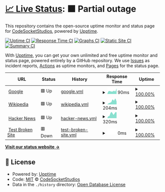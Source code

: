 # [📈 Live Status](https://CodeSocketStudios.github.io/status): <!--live status--> **🟧 Partial outage**

This repository contains the open-source uptime monitor and status page for [CodeSocketStudios](https://CodeSocketStudios.github.io/status), powered by [Upptime](https://github.com/upptime/upptime).

[![Uptime CI](https://github.com/CodeSocketStudios/status/workflows/Uptime%20CI/badge.svg)](https://github.com/CodeSocketStudios/status/actions?query=workflow%3A%22Uptime+CI%22)
[![Response Time CI](https://github.com/CodeSocketStudios/status/workflows/Response%20Time%20CI/badge.svg)](https://github.com/CodeSocketStudios/status/actions?query=workflow%3A%22Response+Time+CI%22)
[![Graphs CI](https://github.com/CodeSocketStudios/status/workflows/Graphs%20CI/badge.svg)](https://github.com/CodeSocketStudios/status/actions?query=workflow%3A%22Graphs+CI%22)
[![Static Site CI](https://github.com/CodeSocketStudios/status/workflows/Static%20Site%20CI/badge.svg)](https://github.com/CodeSocketStudios/status/actions?query=workflow%3A%22Static+Site+CI%22)
[![Summary CI](https://github.com/CodeSocketStudios/status/workflows/Summary%20CI/badge.svg)](https://github.com/CodeSocketStudios/status/actions?query=workflow%3A%22Summary+CI%22)

With [Upptime](https://upptime.js.org), you can get your own unlimited and free uptime monitor and status page, powered entirely by a GitHub repository. We use [Issues](https://github.com/CodeSocketStudios/status/issues) as incident reports, [Actions](https://github.com/CodeSocketStudios/status/actions) as uptime monitors, and [Pages](https://CodeSocketStudios.github.io/status) for the status page.

<!--start: status pages-->
<!-- This summary is generated by Upptime (https://github.com/upptime/upptime) -->
<!-- Do not edit this manually, your changes will be overwritten -->
<!-- prettier-ignore -->
| URL | Status | History | Response Time | Uptime |
| --- | ------ | ------- | ------------- | ------ |
| <img alt="" src="https://icons.duckduckgo.com/ip3/www.google.com.ico" height="13"> [Google](https://www.google.com) | 🟩 Up | [google.yml](https://github.com/CodeSocketStudios/status/commits/HEAD/history/google.yml) | <details><summary><img alt="Response time graph" src="./graphs/google/response-time-week.png" height="20"> 90ms</summary><br><a href="https://CodeSocketStudios.github.io/status/history/google"><img alt="Response time 104" src="https://img.shields.io/endpoint?url=https%3A%2F%2Fraw.githubusercontent.com%2FCodeSocketStudios%2Fstatus%2FHEAD%2Fapi%2Fgoogle%2Fresponse-time.json"></a><br><a href="https://CodeSocketStudios.github.io/status/history/google"><img alt="24-hour response time 162" src="https://img.shields.io/endpoint?url=https%3A%2F%2Fraw.githubusercontent.com%2FCodeSocketStudios%2Fstatus%2FHEAD%2Fapi%2Fgoogle%2Fresponse-time-day.json"></a><br><a href="https://CodeSocketStudios.github.io/status/history/google"><img alt="7-day response time 90" src="https://img.shields.io/endpoint?url=https%3A%2F%2Fraw.githubusercontent.com%2FCodeSocketStudios%2Fstatus%2FHEAD%2Fapi%2Fgoogle%2Fresponse-time-week.json"></a><br><a href="https://CodeSocketStudios.github.io/status/history/google"><img alt="30-day response time 101" src="https://img.shields.io/endpoint?url=https%3A%2F%2Fraw.githubusercontent.com%2FCodeSocketStudios%2Fstatus%2FHEAD%2Fapi%2Fgoogle%2Fresponse-time-month.json"></a><br><a href="https://CodeSocketStudios.github.io/status/history/google"><img alt="1-year response time 105" src="https://img.shields.io/endpoint?url=https%3A%2F%2Fraw.githubusercontent.com%2FCodeSocketStudios%2Fstatus%2FHEAD%2Fapi%2Fgoogle%2Fresponse-time-year.json"></a></details> | <details><summary><a href="https://CodeSocketStudios.github.io/status/history/google">100.00%</a></summary><a href="https://CodeSocketStudios.github.io/status/history/google"><img alt="All-time uptime 99.99%" src="https://img.shields.io/endpoint?url=https%3A%2F%2Fraw.githubusercontent.com%2FCodeSocketStudios%2Fstatus%2FHEAD%2Fapi%2Fgoogle%2Fuptime.json"></a><br><a href="https://CodeSocketStudios.github.io/status/history/google"><img alt="24-hour uptime 100.00%" src="https://img.shields.io/endpoint?url=https%3A%2F%2Fraw.githubusercontent.com%2FCodeSocketStudios%2Fstatus%2FHEAD%2Fapi%2Fgoogle%2Fuptime-day.json"></a><br><a href="https://CodeSocketStudios.github.io/status/history/google"><img alt="7-day uptime 100.00%" src="https://img.shields.io/endpoint?url=https%3A%2F%2Fraw.githubusercontent.com%2FCodeSocketStudios%2Fstatus%2FHEAD%2Fapi%2Fgoogle%2Fuptime-week.json"></a><br><a href="https://CodeSocketStudios.github.io/status/history/google"><img alt="30-day uptime 100.00%" src="https://img.shields.io/endpoint?url=https%3A%2F%2Fraw.githubusercontent.com%2FCodeSocketStudios%2Fstatus%2FHEAD%2Fapi%2Fgoogle%2Fuptime-month.json"></a><br><a href="https://CodeSocketStudios.github.io/status/history/google"><img alt="1-year uptime 99.99%" src="https://img.shields.io/endpoint?url=https%3A%2F%2Fraw.githubusercontent.com%2FCodeSocketStudios%2Fstatus%2FHEAD%2Fapi%2Fgoogle%2Fuptime-year.json"></a></details>
| <img alt="" src="https://icons.duckduckgo.com/ip3/en.wikipedia.org.ico" height="13"> [Wikipedia](https://en.wikipedia.org) | 🟩 Up | [wikipedia.yml](https://github.com/CodeSocketStudios/status/commits/HEAD/history/wikipedia.yml) | <details><summary><img alt="Response time graph" src="./graphs/wikipedia/response-time-week.png" height="20"> 204ms</summary><br><a href="https://CodeSocketStudios.github.io/status/history/wikipedia"><img alt="Response time 203" src="https://img.shields.io/endpoint?url=https%3A%2F%2Fraw.githubusercontent.com%2FCodeSocketStudios%2Fstatus%2FHEAD%2Fapi%2Fwikipedia%2Fresponse-time.json"></a><br><a href="https://CodeSocketStudios.github.io/status/history/wikipedia"><img alt="24-hour response time 176" src="https://img.shields.io/endpoint?url=https%3A%2F%2Fraw.githubusercontent.com%2FCodeSocketStudios%2Fstatus%2FHEAD%2Fapi%2Fwikipedia%2Fresponse-time-day.json"></a><br><a href="https://CodeSocketStudios.github.io/status/history/wikipedia"><img alt="7-day response time 204" src="https://img.shields.io/endpoint?url=https%3A%2F%2Fraw.githubusercontent.com%2FCodeSocketStudios%2Fstatus%2FHEAD%2Fapi%2Fwikipedia%2Fresponse-time-week.json"></a><br><a href="https://CodeSocketStudios.github.io/status/history/wikipedia"><img alt="30-day response time 219" src="https://img.shields.io/endpoint?url=https%3A%2F%2Fraw.githubusercontent.com%2FCodeSocketStudios%2Fstatus%2FHEAD%2Fapi%2Fwikipedia%2Fresponse-time-month.json"></a><br><a href="https://CodeSocketStudios.github.io/status/history/wikipedia"><img alt="1-year response time 201" src="https://img.shields.io/endpoint?url=https%3A%2F%2Fraw.githubusercontent.com%2FCodeSocketStudios%2Fstatus%2FHEAD%2Fapi%2Fwikipedia%2Fresponse-time-year.json"></a></details> | <details><summary><a href="https://CodeSocketStudios.github.io/status/history/wikipedia">100.00%</a></summary><a href="https://CodeSocketStudios.github.io/status/history/wikipedia"><img alt="All-time uptime 100.00%" src="https://img.shields.io/endpoint?url=https%3A%2F%2Fraw.githubusercontent.com%2FCodeSocketStudios%2Fstatus%2FHEAD%2Fapi%2Fwikipedia%2Fuptime.json"></a><br><a href="https://CodeSocketStudios.github.io/status/history/wikipedia"><img alt="24-hour uptime 100.00%" src="https://img.shields.io/endpoint?url=https%3A%2F%2Fraw.githubusercontent.com%2FCodeSocketStudios%2Fstatus%2FHEAD%2Fapi%2Fwikipedia%2Fuptime-day.json"></a><br><a href="https://CodeSocketStudios.github.io/status/history/wikipedia"><img alt="7-day uptime 100.00%" src="https://img.shields.io/endpoint?url=https%3A%2F%2Fraw.githubusercontent.com%2FCodeSocketStudios%2Fstatus%2FHEAD%2Fapi%2Fwikipedia%2Fuptime-week.json"></a><br><a href="https://CodeSocketStudios.github.io/status/history/wikipedia"><img alt="30-day uptime 100.00%" src="https://img.shields.io/endpoint?url=https%3A%2F%2Fraw.githubusercontent.com%2FCodeSocketStudios%2Fstatus%2FHEAD%2Fapi%2Fwikipedia%2Fuptime-month.json"></a><br><a href="https://CodeSocketStudios.github.io/status/history/wikipedia"><img alt="1-year uptime 100.00%" src="https://img.shields.io/endpoint?url=https%3A%2F%2Fraw.githubusercontent.com%2FCodeSocketStudios%2Fstatus%2FHEAD%2Fapi%2Fwikipedia%2Fuptime-year.json"></a></details>
| <img alt="" src="https://icons.duckduckgo.com/ip3/news.ycombinator.com.ico" height="13"> [Hacker News](https://news.ycombinator.com) | 🟩 Up | [hacker-news.yml](https://github.com/CodeSocketStudios/status/commits/HEAD/history/hacker-news.yml) | <details><summary><img alt="Response time graph" src="./graphs/hacker-news/response-time-week.png" height="20"> 320ms</summary><br><a href="https://CodeSocketStudios.github.io/status/history/hacker-news"><img alt="Response time 344" src="https://img.shields.io/endpoint?url=https%3A%2F%2Fraw.githubusercontent.com%2FCodeSocketStudios%2Fstatus%2FHEAD%2Fapi%2Fhacker-news%2Fresponse-time.json"></a><br><a href="https://CodeSocketStudios.github.io/status/history/hacker-news"><img alt="24-hour response time 423" src="https://img.shields.io/endpoint?url=https%3A%2F%2Fraw.githubusercontent.com%2FCodeSocketStudios%2Fstatus%2FHEAD%2Fapi%2Fhacker-news%2Fresponse-time-day.json"></a><br><a href="https://CodeSocketStudios.github.io/status/history/hacker-news"><img alt="7-day response time 320" src="https://img.shields.io/endpoint?url=https%3A%2F%2Fraw.githubusercontent.com%2FCodeSocketStudios%2Fstatus%2FHEAD%2Fapi%2Fhacker-news%2Fresponse-time-week.json"></a><br><a href="https://CodeSocketStudios.github.io/status/history/hacker-news"><img alt="30-day response time 320" src="https://img.shields.io/endpoint?url=https%3A%2F%2Fraw.githubusercontent.com%2FCodeSocketStudios%2Fstatus%2FHEAD%2Fapi%2Fhacker-news%2Fresponse-time-month.json"></a><br><a href="https://CodeSocketStudios.github.io/status/history/hacker-news"><img alt="1-year response time 355" src="https://img.shields.io/endpoint?url=https%3A%2F%2Fraw.githubusercontent.com%2FCodeSocketStudios%2Fstatus%2FHEAD%2Fapi%2Fhacker-news%2Fresponse-time-year.json"></a></details> | <details><summary><a href="https://CodeSocketStudios.github.io/status/history/hacker-news">100.00%</a></summary><a href="https://CodeSocketStudios.github.io/status/history/hacker-news"><img alt="All-time uptime 99.93%" src="https://img.shields.io/endpoint?url=https%3A%2F%2Fraw.githubusercontent.com%2FCodeSocketStudios%2Fstatus%2FHEAD%2Fapi%2Fhacker-news%2Fuptime.json"></a><br><a href="https://CodeSocketStudios.github.io/status/history/hacker-news"><img alt="24-hour uptime 100.00%" src="https://img.shields.io/endpoint?url=https%3A%2F%2Fraw.githubusercontent.com%2FCodeSocketStudios%2Fstatus%2FHEAD%2Fapi%2Fhacker-news%2Fuptime-day.json"></a><br><a href="https://CodeSocketStudios.github.io/status/history/hacker-news"><img alt="7-day uptime 100.00%" src="https://img.shields.io/endpoint?url=https%3A%2F%2Fraw.githubusercontent.com%2FCodeSocketStudios%2Fstatus%2FHEAD%2Fapi%2Fhacker-news%2Fuptime-week.json"></a><br><a href="https://CodeSocketStudios.github.io/status/history/hacker-news"><img alt="30-day uptime 100.00%" src="https://img.shields.io/endpoint?url=https%3A%2F%2Fraw.githubusercontent.com%2FCodeSocketStudios%2Fstatus%2FHEAD%2Fapi%2Fhacker-news%2Fuptime-month.json"></a><br><a href="https://CodeSocketStudios.github.io/status/history/hacker-news"><img alt="1-year uptime 99.88%" src="https://img.shields.io/endpoint?url=https%3A%2F%2Fraw.githubusercontent.com%2FCodeSocketStudios%2Fstatus%2FHEAD%2Fapi%2Fhacker-news%2Fuptime-year.json"></a></details>
| <img alt="" src="https://icons.duckduckgo.com/ip3/thissitedoesnotexist.koj.co.ico" height="13"> [Test Broken Site](https://thissitedoesnotexist.koj.co) | 🟥 Down | [test-broken-site.yml](https://github.com/CodeSocketStudios/status/commits/HEAD/history/test-broken-site.yml) | <details><summary><img alt="Response time graph" src="./graphs/test-broken-site/response-time-week.png" height="20"> 0ms</summary><br><a href="https://CodeSocketStudios.github.io/status/history/test-broken-site"><img alt="Response time 0" src="https://img.shields.io/endpoint?url=https%3A%2F%2Fraw.githubusercontent.com%2FCodeSocketStudios%2Fstatus%2FHEAD%2Fapi%2Ftest-broken-site%2Fresponse-time.json"></a><br><a href="https://CodeSocketStudios.github.io/status/history/test-broken-site"><img alt="24-hour response time 0" src="https://img.shields.io/endpoint?url=https%3A%2F%2Fraw.githubusercontent.com%2FCodeSocketStudios%2Fstatus%2FHEAD%2Fapi%2Ftest-broken-site%2Fresponse-time-day.json"></a><br><a href="https://CodeSocketStudios.github.io/status/history/test-broken-site"><img alt="7-day response time 0" src="https://img.shields.io/endpoint?url=https%3A%2F%2Fraw.githubusercontent.com%2FCodeSocketStudios%2Fstatus%2FHEAD%2Fapi%2Ftest-broken-site%2Fresponse-time-week.json"></a><br><a href="https://CodeSocketStudios.github.io/status/history/test-broken-site"><img alt="30-day response time 0" src="https://img.shields.io/endpoint?url=https%3A%2F%2Fraw.githubusercontent.com%2FCodeSocketStudios%2Fstatus%2FHEAD%2Fapi%2Ftest-broken-site%2Fresponse-time-month.json"></a><br><a href="https://CodeSocketStudios.github.io/status/history/test-broken-site"><img alt="1-year response time 0" src="https://img.shields.io/endpoint?url=https%3A%2F%2Fraw.githubusercontent.com%2FCodeSocketStudios%2Fstatus%2FHEAD%2Fapi%2Ftest-broken-site%2Fresponse-time-year.json"></a></details> | <details><summary><a href="https://CodeSocketStudios.github.io/status/history/test-broken-site">100.00%</a></summary><a href="https://CodeSocketStudios.github.io/status/history/test-broken-site"><img alt="All-time uptime 100.00%" src="https://img.shields.io/endpoint?url=https%3A%2F%2Fraw.githubusercontent.com%2FCodeSocketStudios%2Fstatus%2FHEAD%2Fapi%2Ftest-broken-site%2Fuptime.json"></a><br><a href="https://CodeSocketStudios.github.io/status/history/test-broken-site"><img alt="24-hour uptime 100.00%" src="https://img.shields.io/endpoint?url=https%3A%2F%2Fraw.githubusercontent.com%2FCodeSocketStudios%2Fstatus%2FHEAD%2Fapi%2Ftest-broken-site%2Fuptime-day.json"></a><br><a href="https://CodeSocketStudios.github.io/status/history/test-broken-site"><img alt="7-day uptime 100.00%" src="https://img.shields.io/endpoint?url=https%3A%2F%2Fraw.githubusercontent.com%2FCodeSocketStudios%2Fstatus%2FHEAD%2Fapi%2Ftest-broken-site%2Fuptime-week.json"></a><br><a href="https://CodeSocketStudios.github.io/status/history/test-broken-site"><img alt="30-day uptime 100.00%" src="https://img.shields.io/endpoint?url=https%3A%2F%2Fraw.githubusercontent.com%2FCodeSocketStudios%2Fstatus%2FHEAD%2Fapi%2Ftest-broken-site%2Fuptime-month.json"></a><br><a href="https://CodeSocketStudios.github.io/status/history/test-broken-site"><img alt="1-year uptime 100.00%" src="https://img.shields.io/endpoint?url=https%3A%2F%2Fraw.githubusercontent.com%2FCodeSocketStudios%2Fstatus%2FHEAD%2Fapi%2Ftest-broken-site%2Fuptime-year.json"></a></details>

<!--end: status pages-->

[**Visit our status website →**](https://CodeSocketStudios.github.io/status)

## 📄 License

- Powered by: [Upptime](https://github.com/upptime/upptime)
- Code: [MIT](./LICENSE) © [CodeSocketStudios](https://CodeSocketStudios.github.io/status)
- Data in the `./history` directory: [Open Database License](https://opendatacommons.org/licenses/odbl/1-0/)
